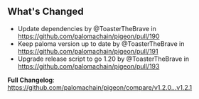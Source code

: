 ## What's Changed
* Update dependencies by @ToasterTheBrave in https://github.com/palomachain/pigeon/pull/190
* Keep paloma version up to date by @ToasterTheBrave in https://github.com/palomachain/pigeon/pull/191
* Upgrade release script to go 1.20 by @ToasterTheBrave in https://github.com/palomachain/pigeon/pull/193

**Full Changelog**: https://github.com/palomachain/pigeon/compare/v1.2.0...v1.2.1
